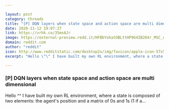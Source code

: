 ```yaml
---

layout: post
category: threads
title: "[P] DQN layers when state space and action space are multi dimensional"
date: 2020-11-12 19:07:27
link: https://vrhk.co/35mxAJr
image: https://external-preview.redd.it/HFBbYohatOBLttHP9G4IB204r_MSC_e_omZdiqjMwKg.jpg?width=400&height=209.42408377&auto=webp&crop=400:209.42408377,smart&s=466ec6e83681dbc1cac3496843230c51566aa661
domain: reddit.com
author: "reddit"
icon: http://www.redditstatic.com/desktop2x/img/favicon/apple-icon-57x57.png
excerpt: "Hello \^\^ I have built my own RL environment, where a state is composed of two elements: the agent's position and a matrix of 0s and 1s (1 if a..."

---
```


### [P] DQN layers when state space and action space are multi dimensional

Hello \^\^ I have built my own RL environment, where a state is composed of two elements: the agent's position and a matrix of 0s and 1s (1 if a...